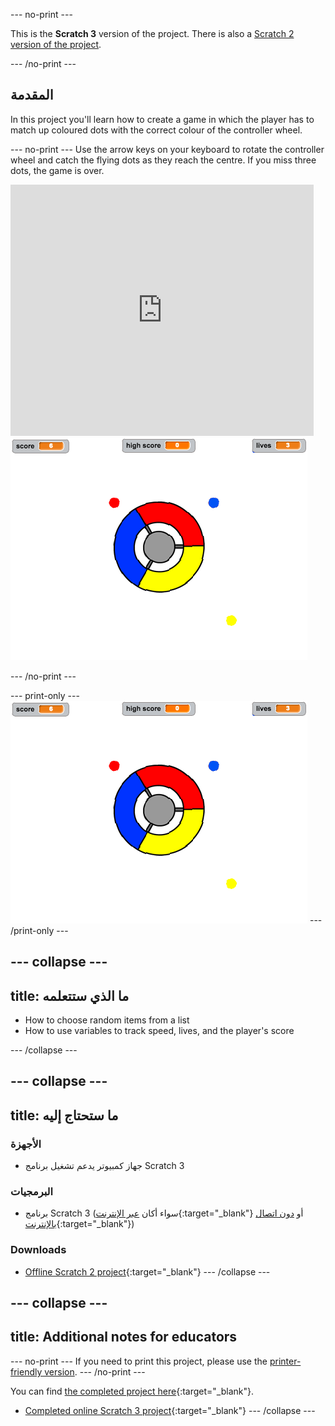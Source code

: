 \--- no-print \---

This is the **Scratch 3** version of the project. There is also a [Scratch 2 version of the project](https://projects.raspberrypi.org/en/projects/catch-the-dots-scratch2).

\--- /no-print \---

## المقدمة

In this project you'll learn how to create a game in which the player has to match up coloured dots with the correct colour of the controller wheel.

\--- no-print \--- Use the arrow keys on your keyboard to rotate the controller wheel and catch the flying dots as they reach the centre. If you miss three dots, the game is over.

<div class="scratch-preview">
  <iframe allowtransparency="true" width="485" height="402" src="https://scratch.mit.edu/projects/embed/252923761/?autostart=false" frameborder="0" scrolling="no"></iframe>
  <img src="images/dots-final.png">
</div>

\--- /no-print \---

\--- print-only \--- ![Dots screenshot](images/dots-final.png) \--- /print-only \---

## \--- collapse \---

## title: ما الذي ستتعلمه

+ How to choose random items from a list
+ How to use variables to track speed, lives, and the player's score

\--- /collapse \---

## \--- collapse \---

## title: ما ستحتاج إليه

### الأجهزة

+ جهاز كمبيوتر يدعم تشغيل برنامج Scratch 3

### البرمجيات

+ برنامج Scratch 3 (سواء أكان [عبر الإنترنت](http://rpf.io/scratchon){:target="_blank"} أو [دون اتصال بالإنترنت](http://rpf.io/scratchoff){:target="_blank"})

### Downloads

+ [Offline Scratch 2 project](http://rpf.io/p/en/catch-the-dots-go){:target="_blank"} \--- /collapse \---

## \--- collapse \---

## title: Additional notes for educators

\--- no-print \--- If you need to print this project, please use the [printer-friendly version](https://projects.raspberrypi.org/en/projects/catch-the-dots/print). \--- /no-print \---

You can find [the completed project here](http://rpf.io/p/en/catch-the-dots-get){:target="_blank"}.

+ [Completed online Scratch 3 project](https://scratch.mit.edu/projects/252923761/#editor){:target="_blank"} \--- /collapse \---